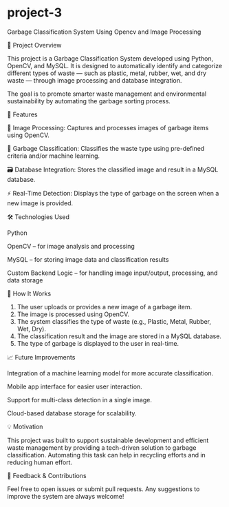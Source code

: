 # project-3
Garbage Classification System Using Opencv and Image Processing


📌 Project Overview

This project is a Garbage Classification System developed using Python, OpenCV, and MySQL. It is designed to automatically identify and categorize different types of waste — such as plastic, metal, rubber, wet, and dry waste — through image processing and database integration.

The goal is to promote smarter waste management and environmental sustainability by automating the garbage sorting process.

🎯 Features

📸 Image Processing: Captures and processes images of garbage items using OpenCV.

🧠 Garbage Classification: Classifies the waste type using pre-defined criteria and/or machine learning.

🗃️ Database Integration: Stores the classified image and result in a MySQL database.

⚡ Real-Time Detection: Displays the type of garbage on the screen when a new image is provided.


🛠️ Technologies Used

Python

OpenCV – for image analysis and processing

MySQL – for storing image data and classification results

Custom Backend Logic – for handling image input/output, processing, and data storage

🚀 How It Works

1. The user uploads or provides a new image of a garbage item.
2. The image is processed using OpenCV.
3. The system classifies the type of waste (e.g., Plastic, Metal, Rubber, Wet, Dry).
4. The classification result and the image are stored in a MySQL database.
5. The type of garbage is displayed to the user in real-time.

📈 Future Improvements

Integration of a machine learning model for more accurate classification.

Mobile app interface for easier user interaction.

Support for multi-class detection in a single image.

Cloud-based database storage for scalability.

💡 Motivation

This project was built to support sustainable development and efficient waste management by providing a tech-driven solution to garbage classification. Automating this task can help in recycling efforts and in reducing human effort.

🙌 Feedback & Contributions

Feel free to open issues or submit pull requests. Any suggestions to improve the system are always welcome!
